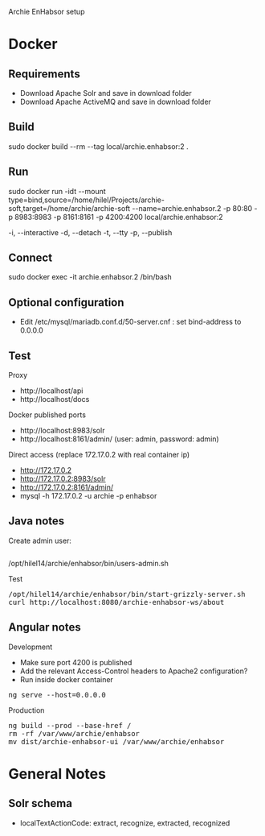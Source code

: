 Archie EnHabsor setup

# Docker

## Requirements
* Download Apache Solr and save in download folder
* Download Apache ActiveMQ and save in download folder

## Build
sudo docker build --rm --tag local/archie.enhabsor:2 .

## Run
sudo docker run -idt --mount type=bind,source=/home/hilel/Projects/archie-soft,target=/home/archie/archie-soft --name=archie.enhabsor.2 -p 80:80 -p 8983:8983 -p 8161:8161 -p 4200:4200 local/archie.enhabsor:2

-i, --interactive 
-d, --detach 
-t, --tty 
-p, --publish

## Connect
sudo docker exec -it archie.enhabsor.2 /bin/bash

## Optional configuration
* Edit /etc/mysql/mariadb.conf.d/50-server.cnf : set bind-address to 0.0.0.0

## Test

Proxy
* http://localhost/api
* http://localhost/docs

Docker published ports
* http://localhost:8983/solr
* http://localhost:8161/admin/ (user: admin, password: admin)

Direct access (replace 172.17.0.2 with real container ip)
* http://172.17.0.2
* http://172.17.0.2:8983/solr
* http://172.17.0.2:8161/admin/
* mysql -h 172.17.0.2 -u archie -p enhabsor

## Java notes

Create admin user:
<pre>
</pre>
/opt/hilel14/archie/enhabsor/bin/users-admin.sh

Test
<pre>
/opt/hilel14/archie/enhabsor/bin/start-grizzly-server.sh
curl http://localhost:8080/archie-enhabsor-ws/about
</pre>

## Angular notes

Development

* Make sure port 4200 is published
* Add the relevant Access-Control headers to Apache2 configuration?
* Run inside docker container
<pre>
ng serve --host=0.0.0.0
</pre>

Production
<pre>
ng build --prod --base-href /
rm -rf /var/www/archie/enhabsor
mv dist/archie-enhabsor-ui /var/www/archie/enhabsor
</pre>

# General Notes

## Solr schema
* localTextActionCode: extract, recognize, extracted, recognized
